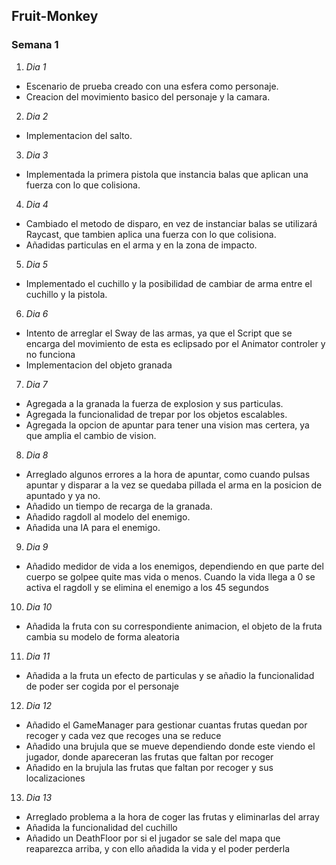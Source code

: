 ## Fruit-Monkey
### Semana 1
1. *Dia 1*
* Escenario de prueba creado con una esfera como personaje.
* Creacion del movimiento basico del personaje y la camara.
2. *Dia 2*
* Implementacion del salto.
3. *Dia 3*
* Implementada la primera pistola que instancia balas que aplican una fuerza con lo que colisiona.
4. *Dia 4*
* Cambiado el metodo de disparo, en vez de instanciar balas se utilizará Raycast, que tambien aplica una fuerza con lo que colisiona.
* Añadidas particulas en el arma y en la zona de impacto.
5. *Dia 5*
* Implementado el cuchillo y la posibilidad de cambiar de arma entre el cuchillo y la pistola.
6. *Dia 6*
* Intento de arreglar el Sway de las armas, ya que el Script que se encarga del movimiento de esta es eclipsado por el Animator controler y no funciona
* Implementacion del objeto granada
7. *Dia 7*
* Agregada a la granada la fuerza de explosion y sus particulas.
* Agregada la funcionalidad de trepar por los objetos escalables.
* Agregada la opcion de apuntar para tener una vision mas certera, ya que amplia el cambio de vision.
8. *Dia 8*
* Arreglado algunos errores a la hora de apuntar, como cuando pulsas apuntar y disparar a la vez se quedaba pillada el arma en la posicion de apuntado y ya no.
* Añadido un tiempo de recarga de la granada.
* Añadido ragdoll al modelo del enemigo.
* Añadida una IA para el enemigo.
9. *Dia 9*
* Añadido medidor de vida a los enemigos, dependiendo en que parte del cuerpo se golpee quite mas vida o menos. Cuando la vida llega a 0 se activa el ragdoll y se elimina el enemigo a los 45 segundos
10. *Dia 10*
* Añadida la fruta con su correspondiente animacion, el objeto de la fruta cambia su modelo de forma aleatoria
11. *Dia 11*
* Añadida a la fruta un efecto de particulas y se añadio la funcionalidad de poder ser cogida por el personaje
12. *Dia 12*
* Añadido el GameManager para gestionar cuantas frutas quedan por recoger y cada vez que recoges una se reduce
* Añadido una brujula que se mueve dependiendo donde este viendo el jugador, donde apareceran las frutas que faltan por recoger
* Añadido en la brujula las frutas que faltan por recoger y sus localizaciones
13. *Dia 13*
* Arreglado problema a la hora de coger las frutas y eliminarlas del array
* Añadida la funcionalidad del cuchillo
* Añadido un DeathFloor por si el jugador se sale del mapa que reaparezca arriba, y con ello añadida la vida y el poder perderla